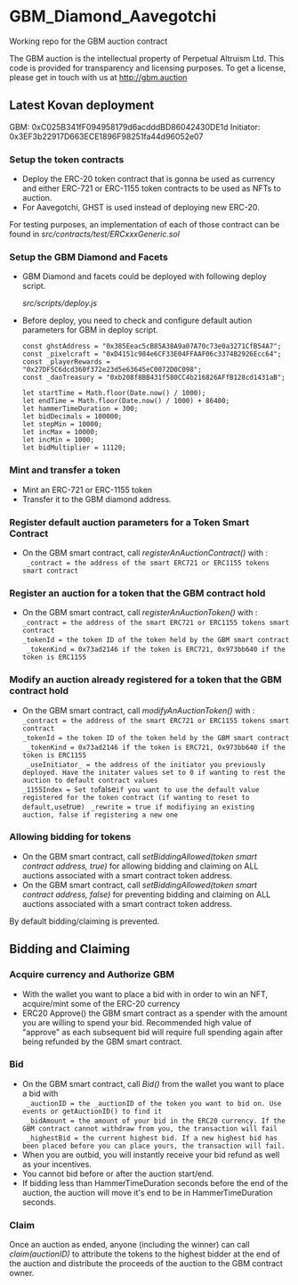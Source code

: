 # GBM_Diamond_Aavegotchi

Working repo for the GBM auction contract

The GBM auction is the intellectual property of Perpetual Altruism Ltd. This code is provided for transparency and licensing purposes. To get a license, please get in touch with us at http://gbm.auction

## Latest Kovan deployment

GBM: 0xC025B341fF094958179d6acdddBD86042430DE1d
Initiator: 0x3EF3b22917D663ECE1896F98251fa44d96052e07

### Setup the token contracts

- Deploy the ERC-20 token contract that is gonna be used as currency and either ERC-721 or ERC-1155 token contracts to be used as NFTs to auction.
- For Aavegotchi, GHST is used instead of deploying new ERC-20.

For testing purposes, an implementation of each of those contract can be found in _src/contracts/test/ERCxxxGeneric.sol_

### Setup the GBM Diamond and Facets

- GBM Diamond and facets could be deployed with following deploy script.

  _src/scripts/deploy.js_

- Before deploy, you need to check and configure default aution parameters for GBM in deploy script.

  ```
  const ghstAddress = "0x385Eeac5cB85A38A9a07A70c73e0a3271CfB54A7";
  const _pixelcraft = "0xD4151c984e6CF33E04FFAAF06c3374B2926Ecc64";
  const _playerRewards = "0x27DF5C6dcd360f372e23d5e63645eC0072D0C098";
  const _daoTreasury = "0xb208f8BB431f580CC4b216826AFfB128cd1431aB";

  let startTime = Math.floor(Date.now() / 1000);
  let endTime = Math.floor(Date.now() / 1000) + 86400;
  let hammerTimeDuration = 300;
  let bidDecimals = 100000;
  let stepMin = 10000;
  let incMax = 10000;
  let incMin = 1000;
  let bidMultiplier = 11120;
  ```

### Mint and transfer a token

- Mint an ERC-721 or ERC-1155 token
- Transfer it to the GBM diamond address.

### Register default auction parameters for a Token Smart Contract

- On the GBM smart contract, call _registerAnAuctionContract()_ with :  
   ` _contract = the address of the smart ERC721 or ERC1155 tokens smart contract`

### Register an auction for a token that the GBM contract hold

- On the GBM smart contract, call _registerAnAuctionToken()_ with :  
   `_contract = the address of the smart ERC721 or ERC1155 tokens smart contract`  
   `_tokenId = the token ID of the token held by the GBM smart contract`  
   ` _tokenKind = 0x73ad2146 if the token is ERC721, 0x973bb640 if the token is ERC1155`

### Modify an auction already registered for a token that the GBM contract hold

- On the GBM smart contract, call _modifyAnAuctionToken()_ with :  
   `_contract = the address of the smart ERC721 or ERC1155 tokens smart contract`  
   `_tokenId = the token ID of the token held by the GBM smart contract`  
   ` _tokenKind = 0x73ad2146 if the token is ERC721, 0x973bb640 if the token is ERC1155`  
   ` _useInitiator_ = the address of the initiator you previously deployed. Have the initater values set to 0 if wanting to rest the auction to default contract values`  
   `_1155Index = Set to`false`if you want to use the default value registered for the token contract (if wanting to reset to default,use`true`)`
  ` _rewrite = true if modifiying an existing auction, false if registering a new one`

### Allowing bidding for tokens

- On the GBM smart contract, call _setBiddingAllowed(token smart contract address, true)_ for allowing bidding and claiming on ALL auctions associated with a smart contract token address.
- On the GBM smart contract, call _setBiddingAllowed(token smart contract address, false)_ for preventing bidding and claiming on ALL auctions associated with a smart contract token address.

By default bidding/claiming is prevented.

## Bidding and Claiming

### Acquire currency and Authorize GBM

- With the wallet you want to place a bid with in order to win an NFT, acquire/mint some of the ERC-20 currency
- ERC20 Approve() the GBM smart contract as a spender with the amount you are willing to spend your bid. Recommended high value of "approve" as each subsequent bid will require full spending again after being refunded by the GBM smart contract.

### Bid

- On the GBM smart contract, call _Bid()_ from the wallet you want to place a bid with  
  ` _auctionID = the _auctionID of the token you want to bid on. Use events or getAuctionID() to find it`  
  ` _bidAmount = the amount of your bid in the ERC20 currency. If the GBM contract cannot withdraw from you, the transaction will fail`  
  ` _highestBid = the current highest bid. If a new highest bid has been placed before you can place yours, the transaction will fail.`
- When you are outbid, you will instantly receive your bid refund as well as your incentives.
- You cannot bid before or after the auction start/end.
- If bidding less than HammerTimeDuration seconds before the end of the auction, the auction will move it's end to be in HammerTimeDuration seconds.

### Claim

Once an auction as ended, anyone (including the winner) can call _claim(auctionID)_ to attribute the tokens to the highest bidder at the end of the auction and distribute the proceeds of the auction to the GBM contract owner.
